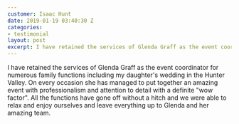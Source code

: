 ```yaml
---
customer: Isaac Hunt
date: 2019-01-19 03:40:30 Z
categories:
- testimonial
layout: post
excerpt: I have retained the services of Glenda Graff as the event coordinator for numerous family functions including my daughter's wedding in the Hunter Valley. On every occasion she has managed to put together an amazing event with professionalism and attention to detail with a definite "wow factor". All the functions have gone off without a hitch and we were able to relax and enjoy ourselves and leave everything up to Glenda and her amazing team.
---
```

I have retained the services of Glenda Graff as the event coordinator for numerous family functions including my daughter's wedding in the Hunter Valley. On every occasion she has managed to put together an amazing event with professionalism and attention to detail with a definite "wow factor". All the functions have gone off without a hitch and we were able to relax and enjoy ourselves and leave everything up to Glenda and her amazing team.
